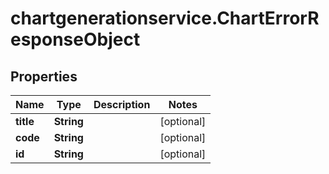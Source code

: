 # chartgenerationservice.ChartErrorResponseObject

## Properties

Name | Type | Description | Notes
------------ | ------------- | ------------- | -------------
**title** | **String** |  | [optional] 
**code** | **String** |  | [optional] 
**id** | **String** |  | [optional] 


